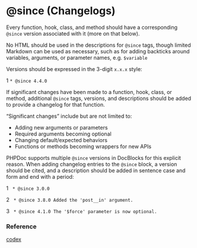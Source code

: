 # @since (Changelogs)

Every function, hook, class, and method should have a corresponding `@since` version associated with it (more on that below).

No HTML should be used in the descriptions for `@since` tags, though limited Markdown can be used as necessary, such as for adding backticks around variables, arguments, or parameter names, e.g. `$variable`

Versions should be expressed in the 3-digit `x.x.x` style:


1 `* @since 4.4.0`

If significant changes have been made to a function, hook, class, or method, additional `@since` tags, versions, and descriptions should be added to provide a changelog for that function.

“Significant changes” include but are not limited to:

* Adding new arguments or parameters
* Required arguments becoming optional
* Changing default/expected behaviors
* Functions or methods becoming wrappers for new APIs

PHPDoc supports multiple `@since` versions in DocBlocks for this explicit reason. When adding changelog entries to the `@since` block, a version should be cited, and a description should be added in sentence case and form and end with a period:

1 ` * @since 3.0.0`

2 ` * @since 3.8.0 Added the 'post__in' argument.`

3 ` * @since 4.1.0 The '$force' parameter is now optional.`


### Reference 
[codex](https://make.wordpress.org/core/handbook/best-practices/inline-documentation-standards/php/#since-section-changelogs)
